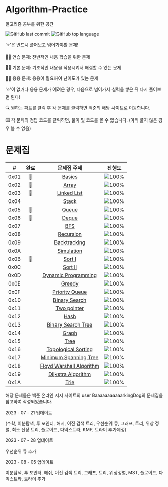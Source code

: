 # Algorithm-Practice
알고리즘 공부를 위한 공간



![GitHub last commit](https://img.shields.io/github/last-commit/AshtonSW/Algorithm-Practice)
![GitHub top language](https://img.shields.io/github/languages/top/AshtonSW/Algorithm-Practice?color=red&logo=C++)
<!-- ![GitHub commit activity](https://img.shields.io/github/commit-activity/m/AshtonSW/Algorithm-Practice) -->


'⭐️'은 반드시 풀어보고 넘어가야할 문제!

🏃‍♀️ 연습 문제: 전반적인 내용 학습을 위한 문제

🏃‍♀️ 기본 문제: 기초적인 내용을 적용시켜서 해결할 수 있는 문제

🏃‍♀️ 응용 문제: 응용이 필요하여 난이도가 있는 문제

'⭐️'이 없거나 응용 문제가 어려운 경우, 다음으로 넘어가서 실력을 쌓은 뒤 다시 풀어보면 된다!


🔍 원하는 파트를 클릭 후 각 문제를 클릭하면 백준의 해당 사이트로 이동합니다.

⌨️ 각 문제의 정답 코드를 클릭하면, 풀이 및 코드를 볼 수 있습니다. (아직 풀지 않은 경우 볼 수 없음)


# 문제집
| # | 완료 | 문제집 주제 | 진행도 |
| :--: | :--: | :--: | :--: |
| 0x01 | 🏅 |[Basics](workbook/0x01_Basics.md) | ![100%](https://progress-bar.dev/27/?scale=27&title=progress&width=500&color=babaca&suffix=/27) |
| 0x02 | 🏅 |[Array](workbook/0x02_Array.md) | ![100%](https://progress-bar.dev/8/?scale=8&title=progress&width=500&color=babaca&suffix=/8) |
| 0x03 | 🏅 |[Linked List](workbook/0x03_LinkedList.md) | ![100%](https://progress-bar.dev/3/?scale=3&title=progress&width=500&color=babaca&suffix=/3) |
| 0x04 | |[Stack](workbook/0x04_Stack.md) | ![100%](https://progress-bar.dev/5/?scale=8&title=progress&width=500&color=babaca&suffix=/8) |
| 0x05 | 🏅 |[Queue](workbook/0x05_Queue.md) | ![100%](https://progress-bar.dev/3/?scale=3&title=progress&width=500&color=babaca&suffix=/3) |
| 0x06 | 🏅 |[Deque](workbook/0x06_Deque.md) | ![100%](https://progress-bar.dev/4/?scale=4&title=progress&width=500&color=babaca&suffix=/4) |
| 0x07 | |[BFS](workbook/0x07_BFS.md) | ![100%](https://progress-bar.dev/14/?scale=30&title=progress&width=500&color=babaca&suffix=/30) |
| 0x08 | |[Recursion](workbook/0x08_Recursion.md) | ![100%](https://progress-bar.dev/5/?scale=10&title=progress&width=500&color=babaca&suffix=/10) |
| 0x09 | |[Backtracking](workbook/0x09_Backtracking.md) | ![100%](https://progress-bar.dev/10/?scale=20&title=progress&width=500&color=babaca&suffix=/20) |
| 0x0A | |[Simulation](workbook/0x0A_Simulation.md) | ![100%](https://progress-bar.dev/1/?scale=61&title=progress&width=500&color=babaca&suffix=/61) |
| 0x0B | 🏅 |[Sort I](workbook/0x0B_Sort_I.md) | ![100%](https://progress-bar.dev/8/?scale=8&title=progress&width=500&color=babaca&suffix=/8) |
| 0x0C | |[Sort II](workbook/0x0C_Sort_II.md) | ![100%](https://progress-bar.dev/7/?scale=9&title=progress&width=500&color=babaca&suffix=/9) |
| 0x0D | |[Dynamic Programming](workbook/0x0D_DynamicProgramming.md) | ![100%](https://progress-bar.dev/19/?scale=44&title=progress&width=500&color=babaca&suffix=/44) |
| 0x0E | |[Greedy](workbook/0x0E_Greedy.md) | ![100%](https://progress-bar.dev/10/?scale=17&title=progress&width=500&color=babaca&suffix=/17) |
| 0x0F | |[Priority Queue](workbook/0x0F_PriorityQueue.md) | ![100%](https://progress-bar.dev/7/?scale=8&title=progress&width=500&color=babaca&suffix=/8) |
| 0x10 | |[Binary Search](workbook/0x10_BinarySearch.md) | ![100%](https://progress-bar.dev/6/?scale=21&title=progress&width=500&color=babaca&suffix=/21) |
| 0x11 | |[Two pointer](workbook/0x11_TwoPointer.md) | ![100%](https://progress-bar.dev/3/?scale=11&title=progress&width=500&color=babaca&suffix=/11) |
| 0x12 | |[Hash](workbook/0x12_Hash.md) | ![100%](https://progress-bar.dev/4/?scale=10&title=progress&width=500&color=babaca&suffix=/10) |
| 0x13 | |[Binary Search Tree](workbook/0x13_BinarySearchTree.md) | ![100%](https://progress-bar.dev/2/?scale=7&title=progress&width=500&color=babaca&suffix=/7) |
| 0x14 | |[Graph](workbook/0x14_Graph.md) | ![100%](https://progress-bar.dev/4/?scale=13&title=progress&width=500&color=babaca&suffix=/13) |
| 0x15 | |[Tree](workbook/0x15_Tree.md) | ![100%](https://progress-bar.dev/1/?scale=13&title=progress&width=500&color=babaca&suffix=/13) |
| 0x16 | |[Topological Sorting](workbook/0x16_TopologicalSorting.md) | ![100%](https://progress-bar.dev/4/?scale=13&title=progress&width=500&color=babaca&suffix=/7) |
| 0x17 | |[Minimum Spanning Tree](workbook/0x17_MinimumSpanningTree.md) | ![100%](https://progress-bar.dev/0/?scale=9&title=progress&width=500&color=babaca&suffix=/9) |
| 0x18 | |[Floyd Warshall Algorithm](workbook/0x18_FloydWarshallAlgorithm.md) | ![100%](https://progress-bar.dev/1/?scale=15&title=progress&width=500&color=babaca&suffix=/15) |
| 0x19 | |[Dijkstra Algorithm](workbook/0x19_DijkstraAlgorithm.md) | ![100%](https://progress-bar.dev/0/?scale=14&title=progress&width=500&color=babaca&suffix=/14) |
| 0x1A | |[Trie](workbook/0x1B_Trie.md) | ![100%](https://progress-bar.dev/0/?scale=10&title=progress&width=500&color=babaca&suffix=/10) |

해당 문제들은 백준 온라인 저지 사이트의 user BaaaaaaaaaaarkingDog의 문제집을 참고하여 작성되었습니다.

2023 - 07 - 21 업데이트

(수학, 이분탐색, 투 포인터, 해시, 이진 검색 트리, 우선순위 큐, 그래프, 트리, 위상 정렬, 최소 신장 트리, 플로이드, 다익스트라, KMP, 트라이 추가예정)

2023 - 07 - 28 업데이트

우선순위 큐 추가

2023 - 08 - 05 업데이트

이분탐색, 투 포인터, 해쉬, 이진 검색 트리, 그래프, 트리, 위상정렬, MST, 플로이드, 다익스트라, 트라이 추가



